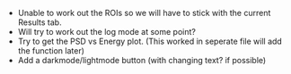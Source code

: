* Unable to work out the ROIs so we will have to stick with the current Results tab.
* Will try to work out the log mode at some point?
* Try to get the PSD vs Energy plot. (This worked in seperate file will add the function later)
* Add a darkmode/lightmode button (with changing text? if possible)
